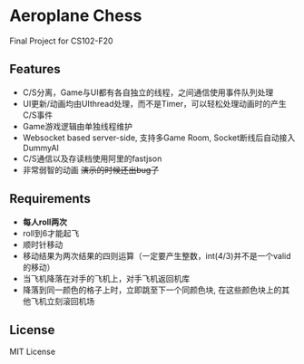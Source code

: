 # Aeroplane Chess
Final Project for CS102-F20


## Features

- C/S分离，Game与UI都有各自独立的线程，之间通信使用事件队列处理 
- UI更新/动画均由UIthread处理，而不是Timer，可以轻松处理动画时的产生C/S事件
- Game游戏逻辑由单独线程维护
- Websocket based server-side, 支持多Game Room, Socket断线后自动接入DummyAI
- C/S通信以及存读档使用阿里的fastjson
- 非常弱智的动画 ~~演示的时候还出bug了~~

## Requirements

- **每人roll两次** 
- roll到6才能起飞
- 顺时针移动
- 移动结果为两次结果的四则运算（一定要产生整数，int(4/3)并不是一个valid的移动）
- 当飞机降落在对手的飞机上，对手飞机返回机库
- 降落到同一颜色的格子上时，立即跳至下一个同颜色块, 在这些颜色块上的其他飞机立刻滚回机场

## License

MIT License

